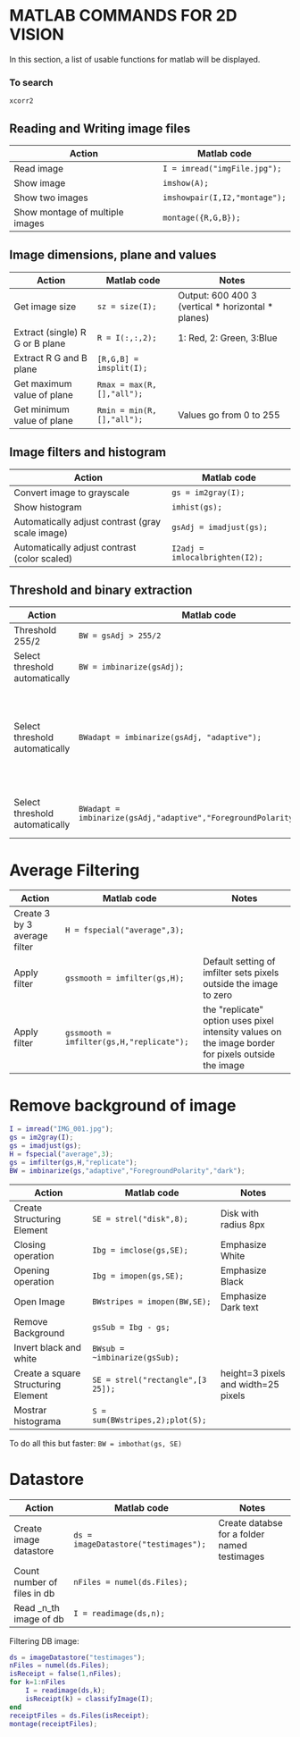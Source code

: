 <!-- To learn more about github md syntax, visit https://docs.github.com/en/get-started/writing-on-github/getting-started-with-writing-and-formatting-on-github/basic-writing-and-formatting-syntax -->

# MATLAB COMMANDS FOR 2D VISION
In this section, a list of usable functions for matlab will be displayed.

### To search
```xcorr2```


## Reading and Writing image files

| Action  | Matlab code |
| ------------- | ------------- |
| Read image  | ```I = imread("imgFile.jpg");```  |
| Show image  | ```imshow(A);```  |
| Show two images  | ```imshowpair(I,I2,"montage");```  |
| Show montage of multiple images  | ```montage({R,G,B});```  |

## Image dimensions, plane and values
| Action  | Matlab code | Notes |
| ------------- | ------------- | ------------- |
| Get image size  | ```sz = size(I);```  | Output: 600 400 3 (vertical * horizontal * planes) |
| Extract (single) R G or B plane  | ```R = I(:,:,2);```  | 1: Red, 2: Green, 3:Blue |
| Extract R G and B plane  | ```[R,G,B] = imsplit(I);```  |
| Get maximum value of plane  | ```Rmax = max(R,[],"all");```  |
| Get minimum value of plane  | ```Rmin = min(R,[],"all");```  | Values go from 0 to 255 |


## Image filters and histogram
| Action  | Matlab code |
| ------------- | ------------- |
| Convert image to grayscale  | ```gs = im2gray(I);```  |
| Show histogram | ```imhist(gs);```  |
| Automatically adjust contrast (gray scale image)  | ```gsAdj = imadjust(gs);```  |
| Automatically adjust contrast (color scaled)  | ```I2adj = imlocalbrighten(I2);```  |

## Threshold and binary extraction
| Action  | Matlab code | Notes |
| ------------- | ------------- | ------------- |
| Threshold 255/2  | ```BW = gsAdj > 255/2```  |
| Select threshold automatically   | ```BW = imbinarize(gsAdj);```  | Threshold is global |
| Select threshold automatically   | ```BWadapt = imbinarize(gsAdj, "adaptive");```  | Threshold is different for each region<br />Assumed foreground light and background dark |
| Select threshold automatically   | ```BWadapt = imbinarize(gsAdj,"adaptive","ForegroundPolarity","dark");```  | When foreground of interest is dark |

# Average Filtering
| Action  | Matlab code | Notes |
| ------------- | ------------- | ------------- |
| Create 3 by 3 average filter  | ```H = fspecial("average",3);```  |
| Apply filter  | ```gssmooth = imfilter(gs,H);```  | Default setting of imfilter sets pixels outside the image to zero |
| Apply filter  | ```gssmooth = imfilter(gs,H,"replicate");```  |  the "replicate" option uses pixel intensity values on the image border for pixels outside the image |

# Remove background of image
```matlab
I = imread("IMG_001.jpg");
gs = im2gray(I);
gs = imadjust(gs);
H = fspecial("average",3);
gs = imfilter(gs,H,"replicate");
BW = imbinarize(gs,"adaptive","ForegroundPolarity","dark");
```
| Action  | Matlab code | Notes |
| ------------- | ------------- | ------------- |
| Create Structuring Element  | ```SE = strel("disk",8);```  | Disk with radius 8px |
| Closing operation  | ```Ibg = imclose(gs,SE);```  | Emphasize White | 
| Opening operation  | ```Ibg = imopen(gs,SE);```  | Emphasize Black | 
| Open Image  | ```BWstripes = imopen(BW,SE);```  | Emphasize Dark text |
| Remove Background  | ```gsSub = Ibg - gs;```  |
| Invert black and white  | ```BWsub = ~imbinarize(gsSub);```  |
| Create a square Structuring Element  | ```SE = strel("rectangle",[3 25]);```  | height=3 pixels and width=25 pixels |
| Mostrar histograma   | ``````S = sum(BWstripes,2);plot(S);``````  |

To do all this but faster:
```BW = imbothat(gs, SE)```

# Datastore
| Action  | Matlab code | Notes |
| ------------- | ------------- | ------------- |
| Create image datastore  | ```ds = imageDatastore("testimages");```  | Create databse for a folder named testimages |
| Count number of files in db  | ```nFiles = numel(ds.Files);```  |
| Read _n_th image of db  | ```I = readimage(ds,n);```  |

Filtering DB image: 
```matlab
ds = imageDatastore("testimages");
nFiles = numel(ds.Files);
isReceipt = false(1,nFiles);
for k=1:nFiles
    I = readimage(ds,k);
    isReceipt(k) = classifyImage(I);
end
receiptFiles = ds.Files(isReceipt);
montage(receiptFiles);
```

<!--
| Action  | Matlab code | Notes |
| ------------- | ------------- | ------------- |
| T  | ``` ```  |
| T  | ``` ```  |
| T  | ``` ```  |
| T  | ``` ```  |
| T  | ``` ```  |
| T  | ``` ```  |
| T  | ``` ```  |
| T  | ``` ```  |
-->





